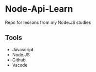 # Node-Api-Learn
Repo for lessons from my Node.JS studies

## Tools
- Javascript
- Node.JS
- Github
- Vscode
